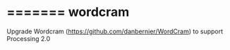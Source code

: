 =======
wordcram
========

Upgrade Wordcram (https://github.com/danbernier/WordCram) to support Processing 2.0 

